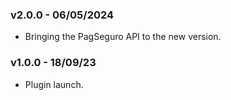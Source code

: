 ### v2.0.0 - 06/05/2024

- Bringing the PagSeguro API to the new version.

### v1.0.0 - 18/09/23

- Plugin launch.